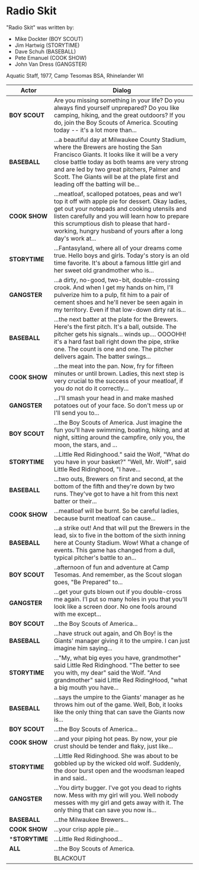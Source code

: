 # Radio Skit

"Radio Skit" was written by:

- Mike Dockter (BOY SCOUT)
- Jim Hartwig (STORYTIME)
- Dave Schuh (BASEBALL)
- Pete Emanuel (COOK SHOW)
- John Van Dress (GANGSTER)

Aquatic Staff, 1977, Camp Tesomas BSA, Rhinelander WI

| Actor | Dialog |
| ----- | ------ |
| **BOY SCOUT**  | Are you missing something in your life? Do you always find yourself unprepared? Do you like camping, hiking, and the great outdoors? If you do, join the Boy Scouts of America.  Scouting today -- it's a lot more than... |
| **BASEBALL**   | ...a beautiful day at Milwaukee County Stadium, where the Brewers are hosting the San Francisco Giants. It looks like it will be a very close battle today as both teams are very strong and are led by two great pitchers, Palmer and Scott. The Giants will be at the plate first and leading off the batting will be... |
| **COOK SHOW**  | ...meatloaf, scalloped potatoes, peas and we'l top it off with apple pie for dessert.  Okay ladies, get out your notepads and cooking utensils and listen carefully and you will learn how to prepare this scrumptious dish to please that hard-working, hungry husband of yours after a long day's work at... |
| **STORYTIME**  | ...Fantasyland, where all of your dreams come true. Hello boys and girls.  Today's story is an old time favorite.  It's about a famous little girl and her sweet old grandmother who is... |
| **GANGSTER**   | ...a dirty, no-good, two-bit, double-crossing crook.  And when I get my hands on him,  I'll pulverize him to a pulp, fit him to a pair of cement shoes and he'll never be seen again in my territory.   Even if that low-down dirty rat is... |
| **BASEBALL**   | ...the next batter at the plate for the Brewers.  Here's the first pitch. It's a ball, outside. The pitcher gets his signals... winds up.... OOOOHH! it's a hard fast ball right down the pipe, strike one. The count is one and one. The pitcher delivers again. The batter swings... |
| **COOK SHOW**  | ...the meat into the pan.  Now, fry for fifteen minutes or until brown. Ladies, this next step is very crucial to the success of your meatloaf, if you do not do it correctly... |
| **GANGSTER**   | ...I'll smash your head in and make mashed potatoes out of your face. So don't mess up or I'll send you to...|
| **BOY SCOUT**  | ...the Boy Scouts of America.   Just imagine the fun you'll have swimming, boating, hiking, and at night, sitting around the campfire, only you, the moon, the stars, and ...|
| **STORYTIME**  | ...Little Red Ridinghood." said the Wolf, "What do you have in your basket?"  "Well, Mr. Wolf", said Little Red Ridinghood, "I have... |
| **BASEBALL**   | ...two outs, Brewers on first and second, at the bottom of the fifth and they're down by two runs.   They've got to have a hit from this next batter or their... |
| **COOK SHOW**  | ...meatloaf will be burnt.  So be careful ladies, because burnt meatloaf can cause... |
| **BASEBALL**   | ...a strike out!   And that will put the Brewers in the lead, six to five in the bottom of the sixth inning here at County Stadium.  Wow! What a change of events.  This game has changed from a dull, typical pitcher's battle to an... |
| **BOY SCOUT**  | ..afternoon of fun and adventure at Camp Tesomas. And remember, as the Scout slogan goes, "Be Prepared" to... |
| **GANGSTER**   | ...get your guts blown out if you double-cross me again.  I'l put so many holes in you that you'll look like a screen door. No one fools around with me except... |
| **BOY SCOUT**  | ...the Boy Scouts of America... |
| **BASEBALL**   | ...have struck out again, and Oh Boy! is the Giants' manager giving it to the umpire.   I can just imagine him saying... |
| **STORYTIME**  | ..."My, what big eyes you have, grandmother" said Little Red Ridinghood.  "The better to see you with, my dear" said the Wolf.  "And grandmother" said Little Red RidingHood, "what a big mouth you have... |
| **BASEBALL**   |  ...says the umpire to the Giants' manager as he throws him out of the game. Well, Bob, it looks like the only thing that can save the Giants now is... |
| **BOY SCOUT**  | ...the Boy Scouts of America... |
| **COOK SHOW**  | ...and your piping hot peas.  By now, your pie crust should be tender and flaky, just like... |
| **STORYTIME**  | ...Little Red Ridinghood. She was about to be gobbled up by the wicked old wolf.  Suddenly, the door burst open and the woodsman leaped in and said.. |
| **GANGSTER**   | ...You dirty bugger. I've got you dead to rights now.  Mess with my girl will you.  Well nobody messes with my girl and gets away with it.  The only thing that can save you now is... |
| **BASEBALL**   | ...the Milwaukee Brewers... |
| **COOK SHOW**  | ...your crisp apple pie... |
| ***STORYTIME** | ...Little Red Ridinghood... |
| **ALL**        | ...the Boy Scouts of America.|
|| BLACKOUT|
